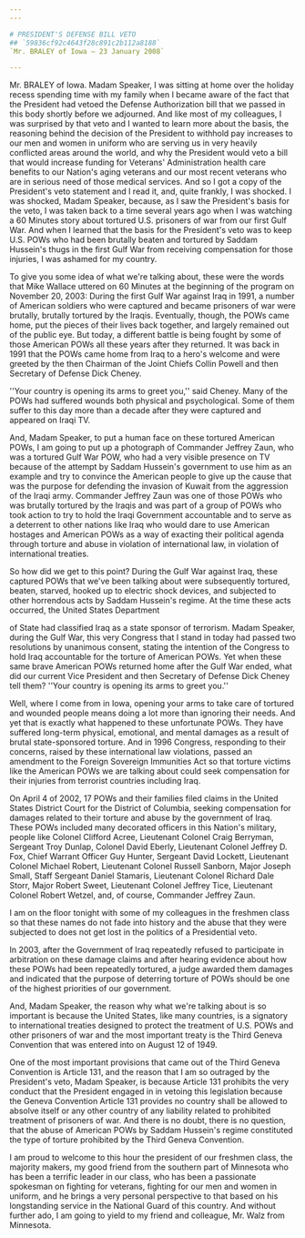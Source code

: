 ```yaml
---
---

# PRESIDENT'S DEFENSE BILL VETO
## `59836cf92c4643f28c891c2b112a8188`
`Mr. BRALEY of Iowa — 23 January 2008`

---
```



Mr. BRALEY of Iowa. Madam Speaker, I was sitting at home over the 
holiday recess spending time with my family when I became aware of the 
fact that the President had vetoed the Defense Authorization bill that 
we passed in this body shortly before we adjourned. And like most of my 
colleagues, I was surprised by that veto and I wanted to learn more 
about the basis, the reasoning behind the decision of the President to 
withhold pay increases to our men and women in uniform who are serving 
us in very heavily conflicted areas around the world, and why the 
President would veto a bill that would increase funding for Veterans' 
Administration health care benefits to our Nation's aging veterans and 
our most recent veterans who are in serious need of those medical 
services. And so I got a copy of the President's veto statement and I 
read it, and, quite frankly, I was shocked. I was shocked, Madam 
Speaker, because, as I saw the President's basis for the veto, I was 
taken back to a time several years ago when I was watching a 60 Minutes 
story about tortured U.S. prisoners of war from our first Gulf War. And 
when I learned that the basis for the President's veto was to keep U.S. 
POWs who had been brutally beaten and tortured by Saddam Hussein's 
thugs in the first Gulf War from receiving compensation for those 
injuries, I was ashamed for my country.

To give you some idea of what we're talking about, these were the 
words that Mike Wallace uttered on 60 Minutes at the beginning of the 
program on November 20, 2003: During the first Gulf War against Iraq in 
1991, a number of American soldiers who were captured and became 
prisoners of war were brutally, brutally tortured by the Iraqis. 
Eventually, though, the POWs came home, put the pieces of their lives 
back together, and largely remained out of the public eye. But today, a 
different battle is being fought by some of those American POWs all 
these years after they returned. It was back in 1991 that the POWs came 
home from Iraq to a hero's welcome and were greeted by the then 
Chairman of the Joint Chiefs Collin Powell and then Secretary of 
Defense Dick Cheney.



''Your country is opening its arms to greet you,'' said Cheney. Many 
of the POWs had suffered wounds both physical and psychological. Some 
of them suffer to this day more than a decade after they were captured 
and appeared on Iraqi TV.

And, Madam Speaker, to put a human face on these tortured American 
POWs, I am going to put up a photograph of Commander Jeffrey Zaun, who 
was a tortured Gulf War POW, who had a very visible presence on TV 
because of the attempt by Saddam Hussein's government to use him as an 
example and try to convince the American people to give up the cause 
that was the purpose for defending the invasion of Kuwait from the 
aggression of the Iraqi army. Commander Jeffrey Zaun was one of those 
POWs who was brutally tortured by the Iraqis and was part of a group of 
POWs who took action to try to hold the Iraqi Government accountable 
and to serve as a deterrent to other nations like Iraq who would dare 
to use American hostages and American POWs as a way of exacting their 
political agenda through torture and abuse in violation of 
international law, in violation of international treaties.

So how did we get to this point? During the Gulf War against Iraq, 
these captured POWs that we've been talking about were subsequently 
tortured, beaten, starved, hooked up to electric shock devices, and 
subjected to other horrendous acts by Saddam Hussein's regime. At the 
time these acts occurred, the United States Department


of State had classified Iraq as a state sponsor of terrorism. Madam 
Speaker, during the Gulf War, this very Congress that I stand in today 
had passed two resolutions by unanimous consent, stating the intention 
of the Congress to hold Iraq accountable for the torture of American 
POWs. Yet when these same brave American POWs returned home after the 
Gulf War ended, what did our current Vice President and then Secretary 
of Defense Dick Cheney tell them? ''Your country is opening its arms to 
greet you.''

Well, where I come from in Iowa, opening your arms to take care of 
tortured and wounded people means doing a lot more than ignoring their 
needs. And yet that is exactly what happened to these unfortunate POWs. 
They have suffered long-term physical, emotional, and mental damages as 
a result of brutal state-sponsored torture. And in 1996 Congress, 
responding to their concerns, raised by these international law 
violations, passed an amendment to the Foreign Sovereign Immunities Act 
so that torture victims like the American POWs we are talking about 
could seek compensation for their injuries from terrorist countries 
including Iraq.

On April 4 of 2002, 17 POWs and their families filed claims in the 
United States District Court for the District of Columbia, seeking 
compensation for damages related to their torture and abuse by the 
government of Iraq. These POWs included many decorated officers in this 
Nation's military, people like Colonel Clifford Acree, Lieutenant 
Colonel Craig Berryman, Sergeant Troy Dunlap, Colonel David Eberly, 
Lieutenant Colonel Jeffrey D. Fox, Chief Warrant Officer Guy Hunter, 
Sergeant David Lockett, Lieutenant Colonel Michael Robert, Lieutenant 
Colonel Russell Sanborn, Major Joseph Small, Staff Sergeant Daniel 
Stamaris, Lieutenant Colonel Richard Dale Storr, Major Robert Sweet, 
Lieutenant Colonel Jeffrey Tice, Lieutenant Colonel Robert Wetzel, and, 
of course, Commander Jeffrey Zaun.

I am on the floor tonight with some of my colleagues in the freshmen 
class so that these names do not fade into history and the abuse that 
they were subjected to does not get lost in the politics of a 
Presidential veto.

In 2003, after the Government of Iraq repeatedly refused to 
participate in arbitration on these damage claims and after hearing 
evidence about how these POWs had been repeatedly tortured, a judge 
awarded them damages and indicated that the purpose of deterring 
torture of POWs should be one of the highest priorities of our 
government.

And, Madam Speaker, the reason why what we're talking about is so 
important is because the United States, like many countries, is a 
signatory to international treaties designed to protect the treatment 
of U.S. POWs and other prisoners of war and the most important treaty 
is the Third Geneva Convention that was entered into on August 12 of 
1949.

One of the most important provisions that came out of the Third 
Geneva Convention is Article 131, and the reason that I am so outraged 
by the President's veto, Madam Speaker, is because Article 131 
prohibits the very conduct that the President engaged in in vetoing 
this legislation because the Geneva Convention Article 131 provides no 
country shall be allowed to absolve itself or any other country of any 
liability related to prohibited treatment of prisoners of war. And 
there is no doubt, there is no question, that the abuse of American 
POWs by Saddam Hussein's regime constituted the type of torture 
prohibited by the Third Geneva Convention.

I am proud to welcome to this hour the president of our freshmen 
class, the majority makers, my good friend from the southern part of 
Minnesota who has been a terrific leader in our class, who has been a 
passionate spokesman on fighting for veterans, fighting for our men and 
women in uniform, and he brings a very personal perspective to that 
based on his longstanding service in the National Guard of this 
country. And without further ado, I am going to yield to my friend and 
colleague, Mr. Walz from Minnesota.